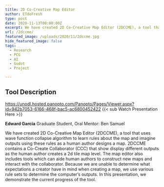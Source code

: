 ```yaml
---
title: 2D Co-Creative Map Editor
author: ETdoFresh
type: post
date: 2020-11-13T00:00:00Z
excerpt: We have created 2D Co-Creative Map Editor (2DCCME), a tool that uses wave function collapse algorithm to learn rules about the map and imagine outputs using these rules as a human author designs a map.
url: /2dccme/
featured_image: /uploads/2020/11/2dccme.jpg
hide_featured_image: false
tags:
  - Research
  - PCG
  - AI
  - Godot
  - Project

---
```

## Tool Description

https://unodl.hosted.panopto.com/Panopto/Pages/Viewer.aspx?id=942b7053-6166-468f-bac5-ac6800452422 {{< sub Watch Presentation Here >}}

**Edward Garcia**
Graduate Student, Oral
Mentor: Ben Samuel

We have created 2D Co-Creative Map Editor (2DCCME), a tool that uses wave function collapse algorithm to learn rules about the map and imagine outputs using these rules as a human author designs a map. 2DCCME contains a Co-Create Collaborator (CCC) that show display different outputs as the human author creates a 2d tile map level. The map editor also includes tools which can aide human authors to construct new maps and interact with the collaborator. Because we are unable to determine what expectations a creator have in mind when creating a map, we use various rule sets to determine the computer’s outputs. In this presentation, we demonstrate the current progress of the tool.